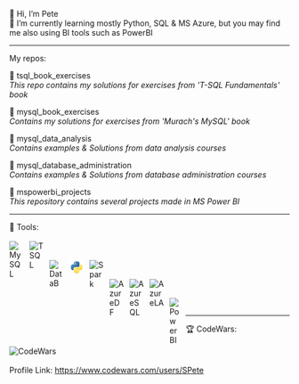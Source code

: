 👋 Hi, I’m Pete <br/>
🌱 I’m currently learning mostly Python, SQL & MS Azure, but you may find me also using BI tools such as PowerBI

----------------------------------------------------------

My repos: <br/>

📗 tsql_book_exercises <br/>
*This repo contains my solutions for exercises from 'T-SQL Fundamentals' book*

📘 mysql_book_exercises <br/>
*Contains my solutions for exercises from 'Murach's MySQL' book* <br/>

📘 mysql_data_analysis <br/>
*Contains examples & Solutions from data analysis courses* <br/>

📘 mysql_database_administration <br/>
*Contains examples & Solutions from database administration courses* <br/>

📙 mspowerbi_projects <br/>
*This repository contains several projects made in MS Power BI* <br/>

----------------------------------------------------------

🔨 Tools: 
<br/>
<br/>
<img align="left" alt="MySQL" width="26px" src="https://cdn.jsdelivr.net/gh/devicons/devicon/icons/mysql/mysql-original.svg" style="padding-right:10px;" />
<img align="left" alt="TSQL" width="26px" src="https://img.icons8.com/color/452/microsoft-sql-server.png" style="padding-right:10px;" /> <br/>
<br/>
<img align="left" alt="DataB" width="26px" src="https://avatars.githubusercontent.com/u/4998052?s=200&v=4" style="padding-right:10px;" />
<img align="left" alt="Python" width="26px" src="https://github.com/devicons/devicon/blob/v2.15.1/icons/python/python-original.svg" style="padding-right:10px;" />
<img align="left" alt="Spark" width="26px" src="https://cdn.icon-icons.com/icons2/2699/PNG/512/apache_spark_logo_icon_170560.png" style="padding-right:10px;" /> <br/>
<br/>
<img align="left" alt="AzureDF" width="26px" src="https://github.com/benc-uk/icon-collection/blob/master/azure-icons/Data-Factory.svg" style="padding-right:10px;" />
<img align="left" alt="AzureSQL" width="26px" src="https://github.com/benc-uk/icon-collection/blob/master/azure-icons/SQL-Database.svg" style="padding-right:10px;" />
<img align="left" alt="AzureLA" width="26px" src="https://github.com/benc-uk/icon-collection/blob/master/azure-icons/Logic-Apps.svg" style="padding-right:10px;" /> <br/> <br/>
<img align="left" alt="PowerBI" width="19px" src="https://github.com/microsoft/PowerBI-Icons/blob/main/PNG/Power-BI.png?raw=true" style="padding-right:10px;" /> <br/>


----------------------------------------------------------

🏆 CodeWars:<br/>
<br/>
<img align="left" alt="CodeWars" width="300px" src="https://www.codewars.com/users/SPete/badges/large" style="padding-right:10px;" />
<br/>
<br/>
Profile Link: https://www.codewars.com/users/SPete 


<!---
PeteEs/PeteEs is a ✨ special ✨ repository because its `README.md` (this file) appears on your GitHub profile.
You can click the Preview link to take a look at your changes.
--->
